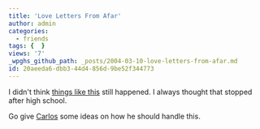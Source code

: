 ```yaml
---
title: 'Love Letters From Afar'
author: admin
categories:
  - friends
tags: {  }
views: '7'
_wpghs_github_path: _posts/2004-03-10-love-letters-from-afar.md
id: 20aeeda6-dbb3-44d4-856d-9be52f344773
---
```

<p>I didn't think <a href="http://bloglos.kicks-ass.net/archives/000122.html">things like this</a> still happened.  I always thought that stopped after high school.</p>
<p>Go give <a href="http://bloglos.kicks-ass.net/">Carlos</a> some ideas on how he should handle this.</p>
